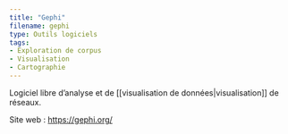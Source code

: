 ```yaml
---
title: "Gephi"
filename: gephi
type: Outils logiciels
tags:
- Exploration de corpus
- Visualisation
- Cartographie
---
```


Logiciel libre d’analyse et de [[visualisation de données|visualisation]] de réseaux.

Site web : <https://gephi.org/>

